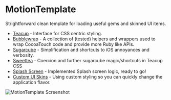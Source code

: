 # MotionTemplate #

Strightforward clean template for loading useful gems and skinned UI items.
* [Teacup](https://github.com/rubymotion/teacup) - Interface for CSS centric styling.
* [Bubblewrap](https://github.com/rubymotion/BubbleWrap) - A collection of (tested) helpers and wrappers used to wrap CocoaTouch code and provide more Ruby like APIs.
* [Sugarcube](https://github.com/rubymotion/sugarcube) - Simplification and shortcuts to iOS annoyances and verbosity.
* [Sweettea](https://github.com/colinta/sweettea) - Coercion and further sugarcube magic/shortcuts in Teacup CSS
* [Splash Screen](https://github.com/IconoclastLabs/SplashMotion) - Implemented Splash screen logic, ready to go!
* [Custom UI Skins](http://graphicriver.net/item/ui-pack-for-ios-by-rebirthpixel/2577167?WT.ac=search_thumb&WT.seg_1=search_thumb&WT.z_author=rebirthpixel) - Using custom styling so you can quickly change the application flavor.

![MotionTemplate Screenshot](http://i.imgur.com/75qfMBq.png "MotionTemplate")

